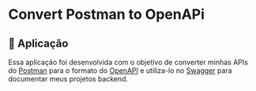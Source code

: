 # Convert Postman to OpenAPi


## 📱 Aplicação

Essa aplicação foi desenvolvida com o objetivo de converter minhas APIs do [Postman](https://www.postman.com/) para o formato do [OpenAPI](https://www.openapis.org/) e utiliza-lo no [Swagger](https://swagger.io/) para documentar meus projetos backend.
